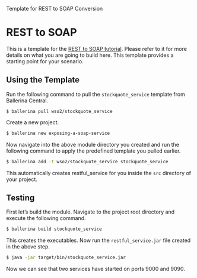 Template for REST to SOAP Conversion

# REST to SOAP 

This is a template for the [REST to SOAP tutorial](https://ei.docs.wso2.com/en/7.0.0/ballerina-integrator/learn/tutorials/integration-patterns-and-soa/exposing-soap-service/1/). Please refer to it for more details on what you are going to build here. This template provides a starting point for your scenario. 


## Using the Template

Run the following command to pull the `stockquote_service` template from Ballerina Central.

```
$ ballerina pull wso2/stockquote_service
```

Create a new project.

```bash
$ ballerina new exposing-a-soap-service
```

Now navigate into the above module directory you created and run the following command to apply the predefined template you pulled earlier.

```bash
$ ballerina add -t wso2/stockquote_service stockquote_service
```

This automatically creates restful_service for you inside the `src` directory of your project.  

## Testing

First let’s build the module. Navigate to the project root directory and execute the following command.

```bash
$ ballerina build stockquote_service 
```

This creates the executables. Now run the `restful_service.jar` file created in the above step.

```bash
$ java -jar target/bin/stockquote_service.jar
```

Now we can see that two services have started on ports 9000 and 9090. 